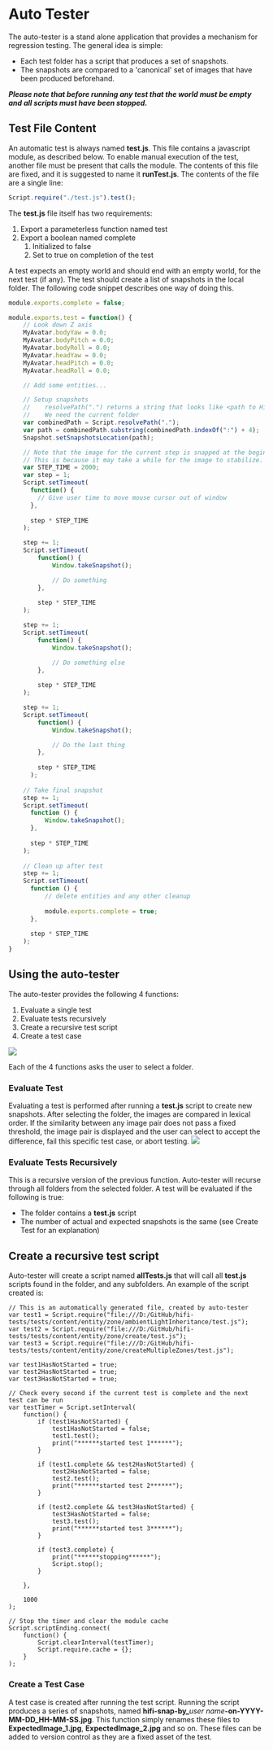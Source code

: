 # Auto Tester

The auto-tester is a stand alone application that provides a mechanism for regression testing.  The general idea is simple:
* Each test folder has a script that produces a set of snapshots.
* The snapshots are compared to a 'canonical' set of images that have been produced beforehand.

***Please note that before running any test that the world must be empty and all scripts must have been stopped.***

## Test File Content
An automatic test is always named **test.js**.  This file contains a javascript module, as described below.  To enable manual execution of the test, another file must be present that calls the module.  The contents of this file are fixed, and it is suggested to name it **runTest.js**.  The contents of the file are a single line:

```javascript
Script.require("./test.js").test();
```

The **test.js** file itself has two requirements:
1. Export a parameterless function named test
2. Export a boolean named complete
    1. Initialized to false
    2. Set to true on completion of the test
    
    
A test expects an empty world and should end with an empty world, for the next test (if any).  The test should create a list of snapshots in the local folder.  The following code snippet describes one way of doing this.

```javascript
module.exports.complete = false;

module.exports.test = function() {
    // Look down Z axis 
    MyAvatar.bodyYaw = 0.0;
    MyAvatar.bodyPitch = 0.0;
    MyAvatar.bodyRoll = 0.0;
    MyAvatar.headYaw = 0.0;
    MyAvatar.headPitch = 0.0;
    MyAvatar.headRoll = 0.0;

    // Add some entities...

    // Setup snapshots
    //    resolvePath(".") returns a string that looks like <path to High Fidelity resource folder> + "file:/" + <current folder>
    //    We need the current folder
    var combinedPath = Script.resolvePath(".");
    var path = combinedPath.substring(combinedPath.indexOf(":") + 4);
    Snapshot.setSnapshotsLocation(path);

    // Note that the image for the current step is snapped at the beginning of the next step.
    // This is because it may take a while for the image to stabilize.
    var STEP_TIME = 2000;
    var step = 1;
    Script.setTimeout(
      function() {
        // Give user time to move mouse cursor out of window
      }, 
        
      step * STEP_TIME
    );

    step += 1;
    Script.setTimeout(
        function() {
            Window.takeSnapshot();

            // Do something
        }, 
          
        step * STEP_TIME
    );

    step += 1;
    Script.setTimeout(
        function() {
            Window.takeSnapshot();

            // Do something else
        }, 
          
        step * STEP_TIME
    );

    step += 1;
    Script.setTimeout(
        function() {
            Window.takeSnapshot();

            // Do the last thing
        }, 
          
        step * STEP_TIME
      );
      
    // Take final snapshot
    step += 1;
    Script.setTimeout(
      function () {
          Window.takeSnapshot();
      },
      
      step * STEP_TIME
    );
      
    // Clean up after test
    step += 1;
    Script.setTimeout(
      function () {
          // delete entities and any other cleanup
          
          module.exports.complete = true;
      },
      
      step * STEP_TIME
    );
}

```
## Using the auto-tester
The auto-tester provides the following 4 functions:
1. Evaluate a single test
2. Evaluate tests recursively
3. Create a recursive test script
4. Create a test case

![](./autoTesterUI.png)

Each of the 4 functions asks the user to select a folder.

### Evaluate Test
Evaluating a test is performed after running a **test.js** script to create new snapshots.  After selecting the folder, the images are compared in lexical order.  If the similarity between any image pair does not pass a fixed threshold, the image pair is displayed and the user can select to accept the difference, fail this specific test case, or abort testing.
![](./autoTesterMismatchExample.png)
### Evaluate Tests Recursively
This is a recursive version of the previous function.  Auto-tester will recurse through all folders from the selected folder.  A test will be evaluated if the following is true:
* The folder contains a **test.js** script
* The number of actual and expected snapshots is the same (see Create Test for an explanation)
## Create a recursive test script
Auto-tester will create a script named **allTests.js** that will call all **test.js** scripts found in the folder, and any subfolders.  An example of the script created is:
```
// This is an automatically generated file, created by auto-tester
var test1 = Script.require("file:///D:/GitHub/hifi-tests/tests/content/entity/zone/ambientLightInheritance/test.js");
var test2 = Script.require("file:///D:/GitHub/hifi-tests/tests/content/entity/zone/create/test.js");
var test3 = Script.require("file:///D:/GitHub/hifi-tests/tests/content/entity/zone/createMultipleZones/test.js");

var test1HasNotStarted = true;
var test2HasNotStarted = true;
var test3HasNotStarted = true;

// Check every second if the current test is complete and the next test can be run
var testTimer = Script.setInterval(
    function() {
        if (test1HasNotStarted) {
            test1HasNotStarted = false;
            test1.test();
            print("******started test 1******");
        }

        if (test1.complete && test2HasNotStarted) {
            test2HasNotStarted = false;
            test2.test();
            print("******started test 2******");
        }

        if (test2.complete && test3HasNotStarted) {
            test3HasNotStarted = false;
            test3.test();
            print("******started test 3******");
        }

        if (test3.complete) {
            print("******stopping******");
            Script.stop();
        }

    },

    1000
);

// Stop the timer and clear the module cache
Script.scriptEnding.connect(
    function() {
        Script.clearInterval(testTimer);
        Script.require.cache = {};
    }
);
```
### Create a Test Case
A test case is created after running the test script.  Running the script produces a series of snapshots, named **hifi-snap-by_**_user name_**-on-YYYY-MM-DD_HH-MM-SS.jpg**.  This function simply renames these files to **ExpectedImage_1.jpg**, **ExpectedImage_2.jpg** and so on.  These files can be added to version control as they are a fixed asset of the test.
